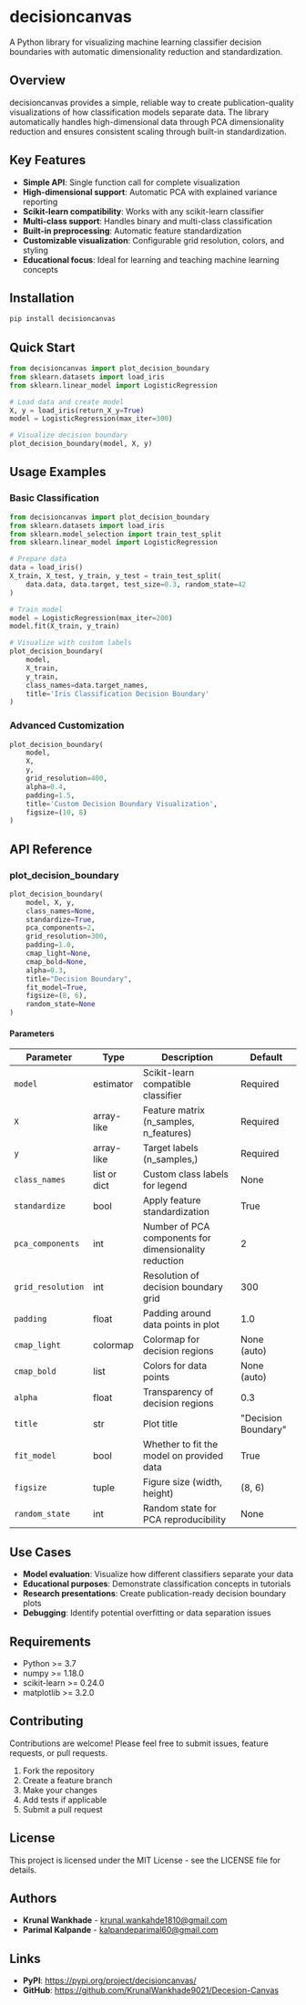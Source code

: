 # decisioncanvas

A Python library for visualizing machine learning classifier decision boundaries with automatic dimensionality reduction and standardization.

## Overview

decisioncanvas provides a simple, reliable way to create publication-quality visualizations of how classification models separate data. The library automatically handles high-dimensional data through PCA dimensionality reduction and ensures consistent scaling through built-in standardization.

## Key Features

- **Simple API**: Single function call for complete visualization
- **High-dimensional support**: Automatic PCA with explained variance reporting  
- **Scikit-learn compatibility**: Works with any scikit-learn classifier
- **Multi-class support**: Handles binary and multi-class classification
- **Built-in preprocessing**: Automatic feature standardization
- **Customizable visualization**: Configurable grid resolution, colors, and styling
- **Educational focus**: Ideal for learning and teaching machine learning concepts

## Installation

```bash
pip install decisioncanvas
```

## Quick Start

```python
from decisioncanvas import plot_decision_boundary
from sklearn.datasets import load_iris
from sklearn.linear_model import LogisticRegression

# Load data and create model
X, y = load_iris(return_X_y=True)
model = LogisticRegression(max_iter=300)

# Visualize decision boundary
plot_decision_boundary(model, X, y)
```

## Usage Examples

### Basic Classification

```python
from decisioncanvas import plot_decision_boundary
from sklearn.datasets import load_iris
from sklearn.model_selection import train_test_split
from sklearn.linear_model import LogisticRegression

# Prepare data
data = load_iris()
X_train, X_test, y_train, y_test = train_test_split(
    data.data, data.target, test_size=0.3, random_state=42
)

# Train model
model = LogisticRegression(max_iter=200)
model.fit(X_train, y_train)

# Visualize with custom labels
plot_decision_boundary(
    model,
    X_train,
    y_train,
    class_names=data.target_names,
    title='Iris Classification Decision Boundary'
)
```

### Advanced Customization

```python
plot_decision_boundary(
    model,
    X,
    y,
    grid_resolution=400,
    alpha=0.4,
    padding=1.5,
    title='Custom Decision Boundary Visualization',
    figsize=(10, 8)
)
```

## API Reference

### plot_decision_boundary

```python
plot_decision_boundary(
    model, X, y,
    class_names=None,
    standardize=True,
    pca_components=2,
    grid_resolution=300,
    padding=1.0,
    cmap_light=None,
    cmap_bold=None,
    alpha=0.3,
    title="Decision Boundary",
    fit_model=True,
    figsize=(8, 6),
    random_state=None
)
```

#### Parameters

| Parameter | Type | Description | Default |
|-----------|------|-------------|---------|
| `model` | estimator | Scikit-learn compatible classifier | Required |
| `X` | array-like | Feature matrix (n_samples, n_features) | Required |
| `y` | array-like | Target labels (n_samples,) | Required |
| `class_names` | list or dict | Custom class labels for legend | None |
| `standardize` | bool | Apply feature standardization | True |
| `pca_components` | int | Number of PCA components for dimensionality reduction | 2 |
| `grid_resolution` | int | Resolution of decision boundary grid | 300 |
| `padding` | float | Padding around data points in plot | 1.0 |
| `cmap_light` | colormap | Colormap for decision regions | None (auto) |
| `cmap_bold` | list | Colors for data points | None (auto) |
| `alpha` | float | Transparency of decision regions | 0.3 |
| `title` | str | Plot title | "Decision Boundary" |
| `fit_model` | bool | Whether to fit the model on provided data | True |
| `figsize` | tuple | Figure size (width, height) | (8, 6) |
| `random_state` | int | Random state for PCA reproducibility | None |

## Use Cases

- **Model evaluation**: Visualize how different classifiers separate your data
- **Educational purposes**: Demonstrate classification concepts in tutorials
- **Research presentations**: Create publication-ready decision boundary plots
- **Debugging**: Identify potential overfitting or data separation issues

## Requirements

- Python >= 3.7
- numpy >= 1.18.0
- scikit-learn >= 0.24.0
- matplotlib >= 3.2.0

## Contributing

Contributions are welcome! Please feel free to submit issues, feature requests, or pull requests.

1. Fork the repository
2. Create a feature branch
3. Make your changes
4. Add tests if applicable
5. Submit a pull request

## License

This project is licensed under the MIT License - see the LICENSE file for details.

## Authors

- **Krunal Wankhade** - krunal.wankahde1810@gmail.com
- **Parimal Kalpande** - kalpandeparimal60@gmail.com

## Links

- **PyPI**: https://pypi.org/project/decisioncanvas/
- **GitHub**: https://github.com/KrunalWankhade9021/Decesion-Canvas